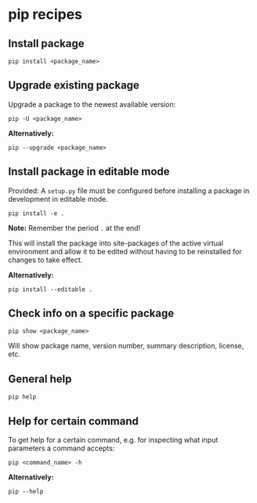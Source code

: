 # pip recipes

## Install package

```code
pip install <package_name>
```

## Upgrade existing package

Upgrade a package to the newest available version:

```code
pip -U <package_name>
```

**Alternatively:**

```code
pip --upgrade <package_name>
```

## Install package in editable mode

Provided: A `setup.py` file must be configured before installing a package in development in editable mode.

```code
pip install -e .
```

**Note:** Remember the period `.` at the end!

This will install the package into site-packages of the active virtual environment and allow it to be edited without having to be reinstalled for changes to take effect.

**Alternatively:**

```code
pip install --editable .
```

## Check info on a specific package

```code
pip show <package_name>
```

Will show package name, version number, summary description, license, etc.

## General help

```code
pip help
```

## Help for certain command

To get help for a certain command, e.g. for inspecting what input parameters a command accepts:

```code
pip <command_name> -h
```

**Alternatively:**

```code
pip --help
```
